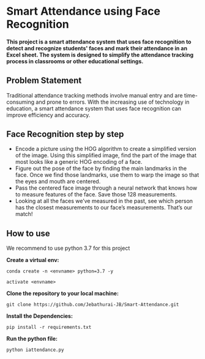 
# Smart Attendance using Face Recognition

#### This project is a smart attendance system that uses face recognition to detect and recognize students' faces and mark their attendance in an Excel sheet. The system is designed to simplify the attendance tracking process in classrooms or other educational settings.


## Problem Statement
Traditional attendance tracking methods involve manual entry and are time-consuming and prone to errors. With the increasing use of technology in education, a smart attendance system that uses face recognition can improve efficiency and accuracy.
## Face Recognition step by step

- Encode a picture using the HOG algorithm to create a simplified version of the image. Using this simplified image, find the part of the image that most looks like a generic HOG encoding of a face.
- Figure out the pose of the face by finding the main landmarks in the face. Once we find those landmarks, use them to warp the image so that the eyes and mouth are centered.
- Pass the centered face image through a neural network that knows how to measure features of the face. Save those 128 measurements.
- Looking at all the faces we’ve measured in the past, see which person has the closest measurements to our face’s measurements. That’s our match!
## How to use

We recommend to use python 3.7 for this project

**Create a virtual env:** 

`conda create -n <envname> python=3.7 -y` 

`activate <envname>`

**Clone the repository to your local machine:**

`git clone https://github.com/Jebathurai-JB/Smart-Attendance.git`

**Install the Dependencies:**

`pip install -r requirements.txt`

**Run the python file:**

`python iattendance.py`
